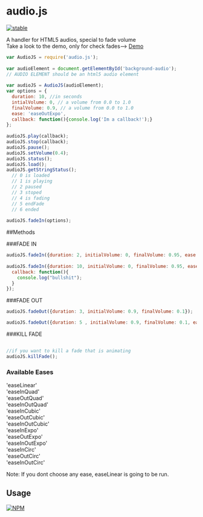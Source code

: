 # audio.js

[![stable](http://badges.github.io/stability-badges/dist/stable.svg)](http://github.com/badges/stability-badges)

A handler for HTML5 audios, special to fade volume  
  Take a look to the demo, only for check fades--> [Demo](http://maximobelen.github.io/audio.js/)

```js
var AudioJS = require('audio.js');  
  
var audioElement = document.getElementById('background-audio');  
// AUDIO ELEMENT should be an html5 audio element  
  
var audioJS = AudioJS(audioElement);  
var options = {
  duration: 10, //in seconds
  intialVolume: 0, // a volume from 0.0 to 1.0
  finalVolume: 0.9, // a volume from 0.0 to 1.0
  ease: 'easeOutExpo',
  callback: function(){console.log('Im a callback!');}
};  
  
audioJS.play(callback);  
audioJS.stop(callback);  
audioJS.pause();  
audioJS.setVolume(0.4);  
audioJS.status();  
audioJS.load();  
audioJS.getStringStatus();  
  // 0 is loaded  
  // 1 is playing  
  // 2 paused  
  // 3 stoped  
  // 4 is fading  
  // 5 endFade  
  // 6 ended  
  
audioJS.fadeIn(options);

```

##Methods
  
###FADE IN
```js
audioJS.fadeIn({duration: 2, initialVolume: 0, finalVolume: 0.95, ease: 'easeOutExpo'});
  
audioJS.fadeIn({duration: 10, initialVolume: 0, finalVolume: 0.95, ease: 'easeOutExpo', 
  callback: function(){
    console.log("bullshit");
  }
});
```
###FADE OUT
```js
audioJS.fadeOut({duration: 3, initialVolume: 0.9, finalVolume: 0.1});  

audioJS.fadeOut({duration: 5 , initialVolume: 0.9, finalVolume: 0.1, ease:'easeInQuad'});
```
###KILL FADE
```js
  
//if you want to kill a fade that is animating
audioJS.killFade();  

```
### Available Eases  
'easeLinear'  
'easeInQuad'  
'easeOutQuad'  
'easeInOutQuad'  
'easeInCubic'  
'easeOutCubic'  
'easeInOutCubic'  
'easeInExpo'  
'easeOutExpo'  
'easeInOutExpo'  
'easeInCirc'  
'easeOutCirc'  
'easeInOutCirc'  

Note: If you dont choose any ease, easeLinear is going to be run.

## Usage

[![NPM](https://nodei.co/npm/audio.js.png)](https://www.npmjs.com/package/audio.js)
